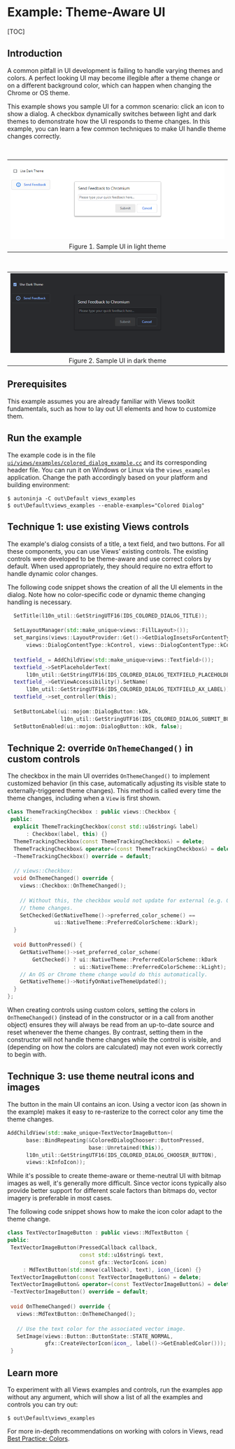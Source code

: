 # Example: Theme-Aware UI

[TOC]

## Introduction

A common pitfall in UI development is failing to handle varying themes and
colors. A perfect looking UI may become illegible after a theme change or on a
different background color, which can happen when changing the Chrome or OS
theme.

This example shows you sample UI for a common scenario: click an icon to show
a dialog. A checkbox dynamically switches between light and dark themes to
demonstrate how the UI responds to theme changes. In this example, you can
learn a few common techniques to make UI handle theme changes correctly.

&nbsp;

|                                              |
|                :---:                         |
| ![Light theme UI](theme_aware_light.png)     |
| Figure 1. Sample UI in light theme           |

&nbsp;

|                                              |
|                :---:                         |
| ![Dark theme UI](theme_aware_dark.png)       |
| Figure 2. Sample UI in dark theme            |


## Prerequisites

This example assumes you are already familiar with Views toolkit fundamentals,
such as how to lay out UI elements and how to customize them.


## Run the example

The example code is in the file
[`ui/views/examples/colored_dialog_example.cc`](https://source.chromium.org/chromium/chromium/src/+/main:ui/views/examples/colored_dialog_example.cc)
and its corresponding header file. You can run it on Windows or Linux via
the `views_examples` application. Change the path accordingly based on your
platform and building environment:


``` shell
$ autoninja -C out\Default views_examples
$ out\Default\views_examples --enable-examples="Colored Dialog"
```


## Technique 1: use existing Views controls

The example's dialog consists of a title, a text field, and two buttons.
For all these components, you can use Views’ existing controls. The existing
controls were developed to be theme-aware and use correct colors by default.
When used appropriately, they should require no extra effort to handle dynamic
color changes.

The following code snippet shows the creation of all the UI elements in the
dialog. Note how no color-specific code or dynamic theme changing handling
is necessary.


``` cpp
  SetTitle(l10n_util::GetStringUTF16(IDS_COLORED_DIALOG_TITLE));

  SetLayoutManager(std::make_unique<views::FillLayout>());
  set_margins(views::LayoutProvider::Get()->GetDialogInsetsForContentType(
      views::DialogContentType::kControl, views::DialogContentType::kControl));

  textfield_ = AddChildView(std::make_unique<views::Textfield>());
  textfield_->SetPlaceholderText(
      l10n_util::GetStringUTF16(IDS_COLORED_DIALOG_TEXTFIELD_PLACEHOLDER));
  textfield_->GetViewAccessibility().SetName(
      l10n_util::GetStringUTF16(IDS_COLORED_DIALOG_TEXTFIELD_AX_LABEL));
  textfield_->set_controller(this);

  SetButtonLabel(ui::mojom::DialogButton::kOk,
                 l10n_util::GetStringUTF16(IDS_COLORED_DIALOG_SUBMIT_BUTTON));
  SetButtonEnabled(ui::mojom::DialogButton::kOk, false);
```


## Technique 2: override `OnThemeChanged()` in custom controls

The checkbox in the main UI overrides `OnThemeChanged()` to implement
customized behavior (in this case, automatically adjusting its visible state
to externally-triggered theme changes).  This method is called every time the
theme changes, including when a `View` is first shown.


``` cpp
class ThemeTrackingCheckbox : public views::Checkbox {
 public:
  explicit ThemeTrackingCheckbox(const std::u16string& label)
      : Checkbox(label, this) {}
  ThemeTrackingCheckbox(const ThemeTrackingCheckbox&) = delete;
  ThemeTrackingCheckbox& operator=(const ThemeTrackingCheckbox&) = delete;
  ~ThemeTrackingCheckbox() override = default;

  // views::Checkbox:
  void OnThemeChanged() override {
    views::Checkbox::OnThemeChanged();

    // Without this, the checkbox would not update for external (e.g. OS-driven)
    // theme changes.
    SetChecked(GetNativeTheme()->preferred_color_scheme() ==
               ui::NativeTheme::PreferredColorScheme::kDark);
  }

  void ButtonPressed() {
    GetNativeTheme()->set_preferred_color_scheme(
        GetChecked() ? ui::NativeTheme::PreferredColorScheme::kDark
                     : ui::NativeTheme::PreferredColorScheme::kLight);
    // An OS or Chrome theme change would do this automatically.
    GetNativeTheme()->NotifyOnNativeThemeUpdated();
  }
};
```


When creating controls using custom colors, setting the colors in
`OnThemeChanged()` (instead of in the constructor or in a call from another
object) ensures they will always be read from an up-to-date source and reset
whenever the theme changes. By contrast, setting them in the constructor will
not handle theme changes while the control is visible, and (depending on how
the colors are calculated) may not even work correctly to begin with.


## Technique 3: use theme neutral icons and images

The button in the main UI contains an icon. Using a vector icon (as shown in
the example) makes it easy to re-rasterize to the correct color any time the
theme changes.


``` cpp
AddChildView(std::make_unique<TextVectorImageButton>(
      base::BindRepeating(&ColoredDialogChooser::ButtonPressed,
                          base::Unretained(this)),
      l10n_util::GetStringUTF16(IDS_COLORED_DIALOG_CHOOSER_BUTTON),
      views::kInfoIcon));
```

While it's possible to create theme-aware or theme-neutral UI with bitmap
images as well, it's generally more difficult. Since vector icons typically
also provide better support for different scale factors than bitmaps do,
vector imagery is preferable in most cases.

The following code snippet shows how to make the icon color adapt to the theme
change.

``` cpp
class TextVectorImageButton : public views::MdTextButton {
public:
 TextVectorImageButton(PressedCallback callback,
                       const std::u16string& text,
                       const gfx::VectorIcon& icon)
     : MdTextButton(std::move(callback), text), icon_(icon) {}
 TextVectorImageButton(const TextVectorImageButton&) = delete;
 TextVectorImageButton& operator=(const TextVectorImageButton&) = delete;
 ~TextVectorImageButton() override = default;

 void OnThemeChanged() override {
   views::MdTextButton::OnThemeChanged();

   // Use the text color for the associated vector image.
   SetImage(views::Button::ButtonState::STATE_NORMAL,
            gfx::CreateVectorIcon(icon_, label()->GetEnabledColor()));
 }
```


## Learn more

To experiment with all Views examples and controls, run the examples app
without any argument, which will show a list of all the examples and controls
you can try out:


``` shell
$ out\Default\views_examples
```

For more in-depth recommendations on working with colors in Views, read
[Best Practice: Colors](https://chromium.googlesource.com/chromium/src/+/HEAD/docs/ui/learn/bestpractices/colors.md).

